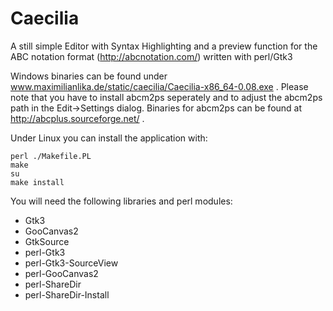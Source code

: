 # Caecilia
A still simple Editor with Syntax Highlighting and a preview function for the ABC notation format (http://abcnotation.com/) written with perl/Gtk3

Windows binaries can be found under www.maximilianlika.de/static/caecilia/Caecilia-x86_64-0.08.exe . Please note that you have to install abcm2ps seperately and to adjust the abcm2ps path in the Edit->Settings dialog. Binaries for abcm2ps can be found at http://abcplus.sourceforge.net/ .

Under Linux you can install the application with:

```
perl ./Makefile.PL
make
su
make install
```

You will need the following libraries and perl modules:

* Gtk3
* GooCanvas2
* GtkSource
* perl-Gtk3
* perl-Gtk3-SourceView
* perl-GooCanvas2
* perl-ShareDir
* perl-ShareDir-Install

